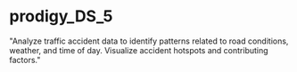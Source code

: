 # prodigy_DS_5
"Analyze traffic accident data to identify patterns related to road conditions, weather, and time of day. Visualize accident hotspots and contributing factors."
